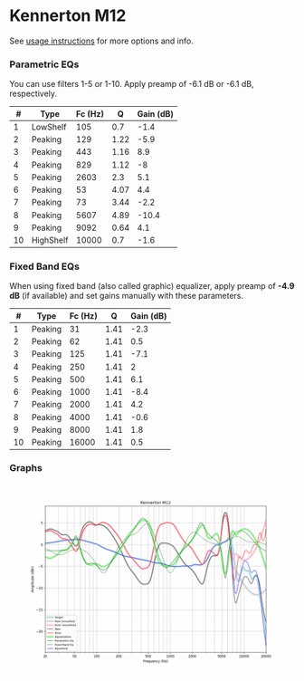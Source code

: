 # Kennerton M12
See [usage instructions](https://github.com/jaakkopasanen/AutoEq#usage) for more options and info.

### Parametric EQs
You can use filters 1-5 or 1-10. Apply preamp of -6.1 dB or -6.1 dB, respectively.

|   # | Type      |   Fc (Hz) |    Q |   Gain (dB) |
|-----|-----------|-----------|------|-------------|
|   1 | LowShelf  |       105 | 0.7  |        -1.4 |
|   2 | Peaking   |       129 | 1.22 |        -5.9 |
|   3 | Peaking   |       443 | 1.16 |         8.9 |
|   4 | Peaking   |       829 | 1.12 |        -8   |
|   5 | Peaking   |      2603 | 2.3  |         5.1 |
|   6 | Peaking   |        53 | 4.07 |         4.4 |
|   7 | Peaking   |        73 | 3.44 |        -2.2 |
|   8 | Peaking   |      5607 | 4.89 |       -10.4 |
|   9 | Peaking   |      9092 | 0.64 |         4.1 |
|  10 | HighShelf |     10000 | 0.7  |        -1.6 |

### Fixed Band EQs
When using fixed band (also called graphic) equalizer, apply preamp of **-4.9 dB** (if available) and set gains manually with these parameters.

|   # | Type    |   Fc (Hz) |    Q |   Gain (dB) |
|-----|---------|-----------|------|-------------|
|   1 | Peaking |        31 | 1.41 |        -2.3 |
|   2 | Peaking |        62 | 1.41 |         0.5 |
|   3 | Peaking |       125 | 1.41 |        -7.1 |
|   4 | Peaking |       250 | 1.41 |         2   |
|   5 | Peaking |       500 | 1.41 |         6.1 |
|   6 | Peaking |      1000 | 1.41 |        -8.4 |
|   7 | Peaking |      2000 | 1.41 |         4.2 |
|   8 | Peaking |      4000 | 1.41 |        -0.6 |
|   9 | Peaking |      8000 | 1.41 |         1.8 |
|  10 | Peaking |     16000 | 1.41 |         0.5 |

### Graphs
![](./Kennerton%20M12.png)
